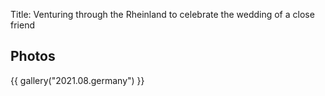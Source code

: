 Title: Venturing through the Rheinland to celebrate the wedding of a close friend

## Photos

{{ gallery("2021.08.germany") }}
